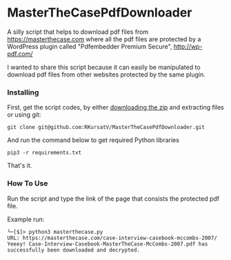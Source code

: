 MasterTheCasePdfDownloader
==============================


A silly script that helps to download pdf files from https://masterthecase.com where all the pdf files are protected by a WordPress plugin called "Pdfembedder Premium Secure", http://wp-pdf.com/

I wanted to share this script because it can easily be manipulated to download pdf files from other websites protected by the same plugin. 

### Installing

First, get the script codes, by either [downloading the zip](https://github.com/RKursatV/MasterTheCasePdfDownloader/archive/main.zip) and extracting files or using git:

```
git clone git@github.com:RKursatV/MasterTheCasePdfDownloader.git
```

And run the command below to get required Python libraries

```
pip3 -r requirements.txt
```

That's it.

### How To Use
Run the script and type the link of the page that consists the protected pdf file. 

Example run:
```
└─[$]> python3 masterthecase.py 
URL: https://masterthecase.com/case-interview-casebook-mccombs-2007/
Yeeey! Case-Interview-Casebook-MasterTheCase-McCombs-2007.pdf has successfully been downloaded and decrypted.
```

